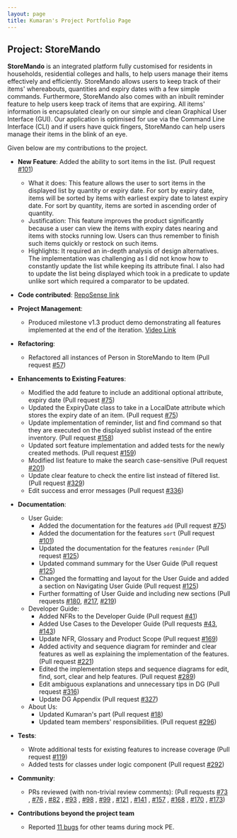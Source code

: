 ```yaml
---
layout: page 
title: Kumaran's Project Portfolio Page
---
```


## Project: StoreMando

**StoreMando** is an integrated platform fully customised for residents in households, residential colleges and halls,
to help users manage their items effectively and efficiently. StoreMando allows users to keep track of their items'
whereabouts, quantities and expiry dates with a few simple commands. Furthermore, StoreMando also comes with an inbuilt
reminder feature to help users keep track of items that are expiring. All items' information is encapsulated clearly on
our simple and clean Graphical User Interface (GUI). Our application is optimised for use via the Command Line
Interface (CLI) and if users have quick fingers, StoreMando can help users manage their items in the blink of an eye.

Given below are my contributions to the project.

* **New Feature**: Added the ability to sort items in the list.
  (Pull request [\#101](https://github.com/AY2021S2-CS2103T-W10-2/tp/pull/101))
    * What it does: This feature allows the user to sort items in the displayed list by quantity or expiry date. For
      sort by expiry date, items will be sorted by items with earliest expiry date to latest expiry date. For sort by
      quantity, items are sorted in ascending order of quantity.
    * Justification: This feature improves the product significantly because a user can view the items with expiry dates
      nearing and items with stocks running low. Users can thus remember to finish such items quickly or restock on such
      items.
    * Highlights: It required an in-depth analysis of design alternatives. The implementation was challenging as I did
      not know how to constantly update the list while keeping its attribute final. I also had to update the list being
      displayed which took in a predicate to update unlike sort which required a comparator to be updated.
      
* **Code contributed**: [RepoSense link](https://nus-cs2103-ay2021s2.github.io/tp-dashboard/?search=&sort=groupTitle&sortWithin=title&since=2021-02-19&timeframe=commit&mergegroup=&groupSelect=groupByRepos&breakdown=false&tabOpen=true&tabType=authorship&zFR=false&tabAuthor=kumsssss&tabRepo=AY2021S2-CS2103T-W10-2%2Ftp%5Bmaster%5D&authorshipIsMergeGroup=false&authorshipFileTypes=docs~functional-code~test-code&authorshipIsBinaryFileTypeChecked=false)
* **Project Management**:
    * Produced milestone v1.3 product demo demonstrating all features implemented at the end of the
      iteration. [Video Link](https://youtu.be/ci2me0pkEsY)

* **Refactoring**:
    * Refactored all instances of Person in StoreMando to Item
      (Pull request [\#57](https://github.com/AY2021S2-CS2103T-W10-2/tp/pull/57))

* **Enhancements to Existing Features**:
    * Modified the add feature to include an additional optional attribute, expiry date
      (Pull request [\#75](https://github.com/AY2021S2-CS2103T-W10-2/tp/pull/75))
    * Updated the ExpiryDate class to take in a LocalDate attribute which stores the expiry date of an item.
      (Pull request [\#75](https://github.com/AY2021S2-CS2103T-W10-2/tp/pull/75))
    * Update implementation of reminder, list and find command so that they are executed on the displayed sublist
      instead of the entire inventory. 
      (Pull request [\#158](https://github.com/AY2021S2-CS2103T-W10-2/tp/pull/158))
    * Updated sort feature implementation and added tests for the newly created
      methods. (Pull request [\#159](https://github.com/AY2021S2-CS2103T-W10-2/tp/pull/159))
    * Modified list feature to make the search
      case-sensitive (Pull request [\#201](https://github.com/AY2021S2-CS2103T-W10-2/tp/pull/201))
    * Update clear feature to check the entire list instead of filtered list. (Pull request [\#329](https://github.com/AY2021S2-CS2103T-W10-2/tp/pull/329))  
    * Edit success and error messages (Pull request [\#336](https://github.com/AY2021S2-CS2103T-W10-2/tp/pull/336)) 

* **Documentation**:
    * User Guide:
        * Added the documentation for the features `add` (Pull request [\#75](https://github.com/AY2021S2-CS2103T-W10-2/tp/pull/75))
        * Added the documentation for the features `sort` (Pull request [\#101](https://github.com/AY2021S2-CS2103T-W10-2/tp/pull/101))
        * Updated the documentation for the features `reminder`
          (Pull request [\#125](https://github.com/AY2021S2-CS2103T-W10-2/tp/pull/125))
        * Updated command summary for the User Guide (Pull request [\#125](https://github.com/AY2021S2-CS2103T-W10-2/tp/pull/125))
        * Changed the formatting and layout for the User Guide and added a section on Navigating User Guide
          (Pull request [\#125](https://github.com/AY2021S2-CS2103T-W10-2/tp/pull/125))
        * Further formatting of User Guide and including new sections (Pull
          requests [\#180](https://github.com/AY2021S2-CS2103T-W10-2/tp/pull/180),
          [\#217](https://github.com/AY2021S2-CS2103T-W10-2/tp/pull/217),
          [\#219](https://github.com/AY2021S2-CS2103T-W10-2/tp/pull/219))
    * Developer Guide:
        * Added NFRs to the Developer Guide (Pull request [\#41](https://github.com/AY2021S2-CS2103T-W10-2/tp/pull/41))
        * Added Use Cases to the Developer Guide
          (Pull requests [\#43](https://github.com/AY2021S2-CS2103T-W10-2/tp/pull/43),
          [\#143](https://github.com/AY2021S2-CS2103T-W10-2/tp/pull/143))
        * Update NFR, Glossary and Product Scope (Pull request [\#169](https://github.com/AY2021S2-CS2103T-W10-2/tp/pull/169))
        * Added activity and sequence diagram for reminder and clear features as well as 
          explaining the implementation of the features. (Pull request [\#221](https://github.com/AY2021S2-CS2103T-W10-2/tp/pull/221))
        * Edited the implementation steps and sequence diagrams for edit, find, sort, clear 
          and help features. (Pull request [\#289](https://github.com/AY2021S2-CS2103T-W10-2/tp/pull/289))
        * Edit ambiguous explanations and unnecessary tips in DG (Pull request [\#316](https://github.com/AY2021S2-CS2103T-W10-2/tp/pull/316))  
        * Update DG Appendix (Pull request [\#327](https://github.com/AY2021S2-CS2103T-W10-2/tp/pull/327))
    * About Us:
        * Updated Kumaran's part (Pull request [\#18](https://github.com/AY2021S2-CS2103T-W10-2/tp/pull/18))
        * Updated team members' responsibilities. (Pull request [\#296](https://github.com/AY2021S2-CS2103T-W10-2/tp/pull/296))

* **Tests**:
    * Wrote additional tests for existing features to increase coverage
      (Pull request [\#119](https://github.com/AY2021S2-CS2103T-W10-2/tp/pull/119))
    * Added tests for classes under logic component (Pull request [\#292](https://github.com/AY2021S2-CS2103T-W10-2/tp/pull/292))

* **Community**:
    * PRs reviewed (with non-trivial review comments): (Pull requests
      [\#73](https://github.com/AY2021S2-CS2103T-W10-2/tp/pull/73)
      , [\#76](https://github.com/AY2021S2-CS2103T-W10-2/tp/pull/76)
      , [\#82](https://github.com/AY2021S2-CS2103T-W10-2/tp/pull/82)
      , [\#93](https://github.com/AY2021S2-CS2103T-W10-2/tp/pull/93)
      , [\#98](https://github.com/AY2021S2-CS2103T-W10-2/tp/pull/98)
      , [\#99](https://github.com/AY2021S2-CS2103T-W10-2/tp/pull/99)
      , [\#121](https://github.com/AY2021S2-CS2103T-W10-2/tp/pull/121)
      , [\#141](https://github.com/AY2021S2-CS2103T-W10-2/tp/pull/141)
      , [\#157](https://github.com/AY2021S2-CS2103T-W10-2/tp/pull/157)
      , [\#168](https://github.com/AY2021S2-CS2103T-W10-2/tp/pull/168)
      , [\#170](https://github.com/AY2021S2-CS2103T-W10-2/tp/pull/170)
      , [\#173](https://github.com/AY2021S2-CS2103T-W10-2/tp/pull/173))
* **Contributions beyond the project team**
    * Reported [11 bugs](https://github.com/kumsssss/ped/issues) for other teams during mock PE.
    
